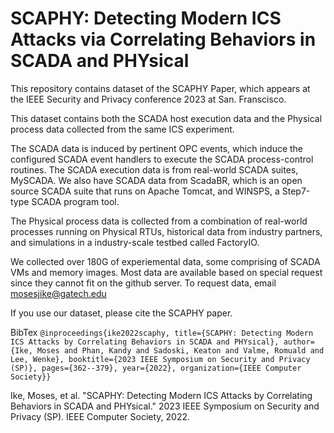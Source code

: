 # SCAPHY: Detecting Modern ICS Attacks via Correlating Behaviors in SCADA and PHYsical

This repository contains dataset of the SCAPHY Paper, which appears at the IEEE Security and Privacy conference 2023 at San. Franscisco. 


This dataset contains both the SCADA host execution data and the Physical process data collected from the same ICS experiment. 

The SCADA data is induced by pertinent OPC events, which induce the configured SCADA event handlers to execute the SCADA process-control routines. The SCADA execution data is from real-world SCADA suites, MySCADA. We also have SCADA data from ScadaBR, which is an open source SCADA suite that runs on Apache Tomcat, and WINSPS, a Step7-type SCADA program tool.

The Physical process data is collected from a combination of real-world processes running on Physical RTUs, historical data from industry partners, and simulations in a industry-scale testbed called FactoryIO.


We collected over 180G of experiemental data, some comprising of SCADA VMs and memory images. Most data are available based on special request since they cannot fit on the github server. To request data, email mosesjike@gatech.edu

If you use our dataset, please cite the SCAPHY paper. 

BibTex
`@inproceedings{ike2022scaphy, title={SCAPHY: Detecting Modern ICS Attacks by Correlating Behaviors in SCADA and PHYsical}, author={Ike, Moses and Phan, Kandy and Sadoski, Keaton and Valme, Romuald and Lee, Wenke}, booktitle={2023 IEEE Symposium on Security and Privacy (SP)}, pages={362--379}, year={2022}, organization={IEEE Computer Society}}`

Ike, Moses, et al. "SCAPHY: Detecting Modern ICS Attacks by Correlating Behaviors in SCADA and PHYsical." 2023 IEEE Symposium on Security and Privacy (SP). IEEE Computer Society, 2022.

